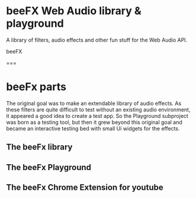 # beeFX Web Audio library & playground

A library of filters, audio effects and other fun stuff for the Web Audio API.

 beeFX
 
===
# beeFx parts

The original goal was to make an extendable library of audio effects. As these filters are quite difficult to test without an existing audio environment, it appeared a good idea to create a test app. So the Playground subproject was born as a testing tool, but then it grew beyond this original goal and became an interactive testing bed with small Ui widgets for the effects.

## The beeFx library

## The beeFx Playground

## The beeFx Chrome Extension for youtube


